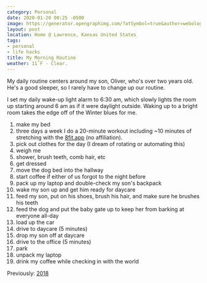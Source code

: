 ```yaml
---
category: Personal
date: 2020-01-20 00:25 -0500
image: https://generator.opengraphimg.com/?atSymbol=true&author=webology&authorSize=text-2xl&style=modern&tags=personal%2Clife+hacks&title=My+Morning+Routine
layout: post
location: Home @ Lawrence, Kansas United States
tags:
- personal
- life hacks
title: My Morning Routine
weather: 11˚F - Clear.
---
```


My daily routine centers around my son, Oliver, who's over two years old. He's a good sleeper, so I rarely have to change up our routine.

I set my daily wake-up light alarm to 6:30 am, which slowly lights the room up starting around 6 am as if it were daylight outside. Waking up to a bright room takes the edge off of the Winter blues for me.

1. make my bed
1. three days a week I do a 20-minute workout including ~10 minutes of stretching with the [8fit.app](https://8fit.com/) (no affiliation).
1. pick out clothes for the day (I dream of rotating or automating this)
1. weigh me
1. shower, brush teeth, comb hair, etc
1. get dressed
1. move the dog bed into the hallway
1. start coffee if either of us forgot to the night before
1. pack up my laptop and double-check my son's backpack
1. wake my son up and get him ready for daycare
1. feed my son, put on his shoes, brush his hair, and make sure he brushes his teeth
1. feed the dog and put the baby gate up to keep her from barking at everyone all-day
1. load up the car
1. drive to daycare (5 minutes)
1. drop my son off at daycare
1. drive to the office (5 minutes)
1. park
1. unpack my laptop
1. drink my coffee while checking in with the world

Previously: <a href="{% link _posts/2018-08-12-my-morning-routine.md %})">2018</a>
